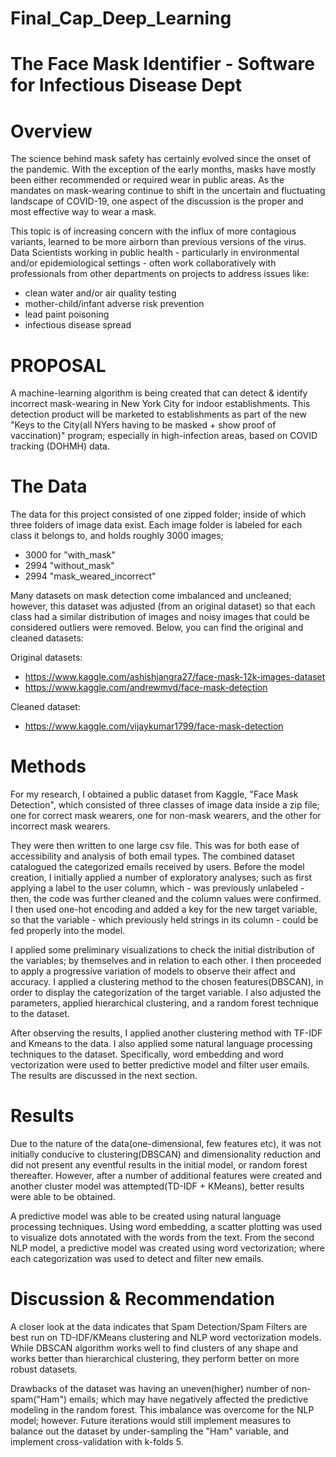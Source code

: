 # Final_Cap_Deep_Learning

# The Face Mask Identifier - Software for Infectious Disease Dept


# Overview

The science behind mask safety has certainly evolved since the onset of the pandemic. With the exception of the early months, masks have mostly been either recommended or required wear in public areas. As the mandates on mask-wearing continue to shift in the uncertain and fluctuating landscape of COVID-19, one aspect of the discussion is the proper and most effective way to wear a mask.

This topic is of increasing concern with the influx of more contagious variants, learned to be more airborn than previous versions of the virus. Data Scientists working in public health - particularly in environmental and/or epidemiological settings - often work collaboratively with professionals from other departments on projects to address issues like:

- clean water and/or air quality testing
- mother-child/infant adverse risk prevention
- lead paint poisoning
- infectious disease spread


# PROPOSAL

A machine-learning algorithm is being created that can detect & identify incorrect mask-wearing in New York City for indoor establishments. This detection product will be marketed to establishments as part of the new "Keys to the City(all NYers having to be masked + show proof of vaccination)" program; especially in high-infection areas, based on COVID tracking (DOHMH) data.


# The Data

The data for this project consisted of one zipped folder; inside of which three folders of image data exist. Each image folder is labeled for each class it belongs to, and holds roughly 3000 images;

- 3000 for "with_mask"
- 2994 "without_mask"
- 2994 "mask_weared_incorrect"

Many datasets on mask detection come imbalanced and uncleaned; however, this dataset was adjusted (from an original dataset) so that each class had a similar distribution of images and noisy images that could be considered outliers were removed. Below, you can find the original and cleaned datasets:

Original datasets:
- https://www.kaggle.com/ashishjangra27/face-mask-12k-images-dataset
- https://www.kaggle.com/andrewmvd/face-mask-detection

Cleaned dataset:
- https://www.kaggle.com/vijaykumar1799/face-mask-detection


# Methods

For my research, I obtained a public dataset from Kaggle, "Face Mask Detection", which consisted of three classes of image data inside a zip file; one for correct mask wearers, one for non-mask wearers, and the other for incorrect mask wearers.

They were then written to one large csv file. This was for both ease of accessibility and analysis of both email types. The combined dataset catalogued the categorized emails received by users. Before the model creation, I initially applied a number of exploratory analyses; such as first applying a label to the user column, which - was previously unlabeled - then, the code was further cleaned and the column values were confirmed. I then used one-hot encoding and added a key for the new target variable, so that the variable - which previously held strings in its column - could be fed properly into the model.

I applied some preliminary visualizations to check the initial distribution of the variables; by themselves and in relation to each other. I then proceeded to apply a progressive variation of models to observe their affect and accuracy. I applied a clustering method to the chosen features(DBSCAN), in order to display the categorization of the target variable. I also adjusted the parameters, applied hierarchical clustering, and a random forest technique to the dataset.

After observing the results, I applied another clustering method with TF-IDF and Kmeans to the data. I also applied some natural language processing techniques to the dataset. Specifically, word embedding and word vectorization were used to better predictive model and filter user emails. The results are discussed in the next section.


# Results

Due to the nature of the data(one-dimensional, few features etc), it was not initially conducive to clustering(DBSCAN) and dimensionality reduction and did not present any eventful results in the initial model, or random forest thereafter. However, after a number of additional features were created and another cluster model was attempted(TD-IDF + KMeans), better results were able to be obtained.

A predictive model was able to be created using natural language processing techniques. Using word embedding, a scatter plotting was used to visualize dots annotated with the words from the text. From the second NLP model, a predictive model was created using word vectorization; where each categorization was used to detect and filter new emails.


# Discussion & Recommendation

A closer look at the data indicates that Spam Detection/Spam Filters are best run on TD-IDF/KMeans clustering and NLP word vectorization models. While DBSCAN algorithm works well to find clusters of any shape and works better than hierarchical clustering, they perform better on more robust datasets.

Drawbacks of the dataset was having an uneven(higher) number of non-spam("Ham") emails; which may have negatively affected the predictive modeling in the random forest. This imbalance was overcome for the NLP model; however. Future iterations would still implement measures to balance out the dataset by under-sampling the "Ham" variable, and implement cross-validation with k-folds 5.
